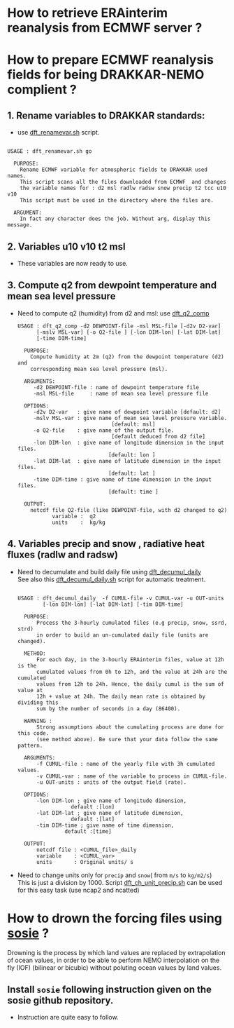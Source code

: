 # How to retrieve ERAinterim reanalysis from ECMWF server ?

# How to prepare ECMWF reanalysis fields for being DRAKKAR-NEMO complient ?
## 1. Rename variables to DRAKKAR standards:
  * use [dft_renamevar.sh](../scripts/dft_renamevar.sh) script.

   ```

   USAGE : dft_renamevar.sh go 

     PURPOSE:
       Rename ECMWF variable for atmospheric fields to DRAKKAR used names.
       This script scans all the files downloaded from ECMWF  and changes 
       the variable names for : d2 msl radlw radsw snow precip t2 tcc u10 v10
       This script must be used in the directory where the files are.

     ARGUMENT:
       In fact any character does the job. Without arg, display this message.

   ```

## 2. Variables u10 v10 t2 msl
  * These variables are now ready to use.
 
## 3. Compute q2 from dewpoint temperature and mean sea level pressure  
  * Need to compute q2 (humidity) from d2 and msl: use [dft_q2_comp](../src/dft_q2_comp.f90)

    ```
    USAGE : dft_q2_comp -d2 DEWPOINT-file -msl MSL-file [-d2v D2-var]
          [-mslv MSL-var] [-o Q2-file ] [-lon DIM-lon] [-lat DIM-lat]
          [-time DIM-time]
 
      PURPOSE: 
        Compute humidity at 2m (q2) from the dewpoint temperature (d2) and 
        corresponding mean sea level pressure (msl).
 
      ARGUMENTS:
         -d2 DEWPOINT-file : name of dewpoint temperature file
         -msl MSL-file     : name of mean sea level pressure file
 
      OPTIONS:
         -d2v D2-var   : give name of dewpoint variable [default: d2]
         -mslv MSL-var : give name of mean sea level pressure variable.
                                  [default: msl]
         -o Q2-file    : give name of the output file.
                                  [default deduced from d2 file]
         -lon DIM-lon  : give name of longitude dimension in the input files. 
                                 [default: lon ]
         -lat DIM-lat  : give name of latitude dimension in the input files. 
                                 [default: lat ]
         -time DIM-time : give name of time dimension in the input files. 
                                 [default: time ]
 
      OUTPUT:
        netcdf file Q2-file (like DEWPOINT-file, with d2 changed to q2)
               variable :  q2 
               units    :  kg/kg 

    ```

## 4. Variables precip and snow , radiative heat fluxes (radlw and radsw)
  * Need to decumulate   and build daily file using [dft_decumul_daily](../src/dft_decumul_daily.f90)  
    See also this [dft_decumul_daily.sh](../scripts/dft_decumul_daily.sh) script for automatic treatment.

    ``` 
  
    USAGE : dft_decumul_daily  -f CUMUL-file -v CUMUL-var -u OUT-units 
            [-lon DIM-lon] [-lat DIM-lat] [-tim DIM-time]
  
      PURPOSE:
          Process the 3-hourly cumulated files (e.g precip, snow, ssrd, strd)
          in order to build an un-cumulated daily file (units are changed).
  
      METHOD:
          For each day, in the 3-hourly ERAinterim files, value at 12h is the
          cumulated values from 0h to 12h, and the value at 24h are the cumulated
          values from 12h to 24h. Hence, the daily cumul is the sum of value at
          12h + value at 24h. The daily mean rate is obtained by dividing this
          sum by the number of seconds in a day (86400).
  
      WARNING :
          Strong assumptions about the cumulating process are done for this code.
          (see method above). Be sure that your data follow the same pattern.
  
      ARGUMENTS:
          -f CUMUL-file : name of the yearly file with 3h cumulated values.
          -v CUMUL-var : name of the variable to process in CUMUL-file.
          -u OUT-units : units of the output field (rate).
  
      OPTIONS:
          -lon DIM-lon ; give name of longitude dimension, 
                     default :[lon]
          -lat DIM-lat ; give name of latitude dimension, 
                     default :[lat]
          -tim DIM-time ; give name of time dimension, 
                   default :[time]
  
      OUTPUT:
          netcdf file : <CUMUL_file>_daily 
          variable    : <CUMUL_var> 
          units       : Original units/ s
    ```

  * Need to change units only for `precip` and `snow`( from `m/s` to `kg/m2/s`)   
    This is just a division by 1000. Script [dft_ch_unit_precip.sh](../scripts/dft_ch_unit_precip.sh) can be used for this easy task (use ncap2 and ncatted)
  

# How to drown the forcing files using [sosie](https://github.com/brodeau/sosie) ?
   Drowning is the process by which land values are replaced by extrapolation of ocean values, in order to be able to perform NEMO interpolation on the fly (IOF) (bilinear or bicubic) without poluting ocean values by land values. 
## Install `sosie` following instruction given on the sosie github repository.
   * Instruction are quite easy to follow.
## 
